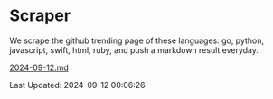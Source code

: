 # Scraper

We scrape the github trending page of these languages: go, python, javascript, swift, html, ruby, and push a markdown result everyday.

[2024-09-12.md](https://github.com/henson/Scraper/blob/master/2024-09-12.md)

Last Updated: 2024-09-12 00:06:26